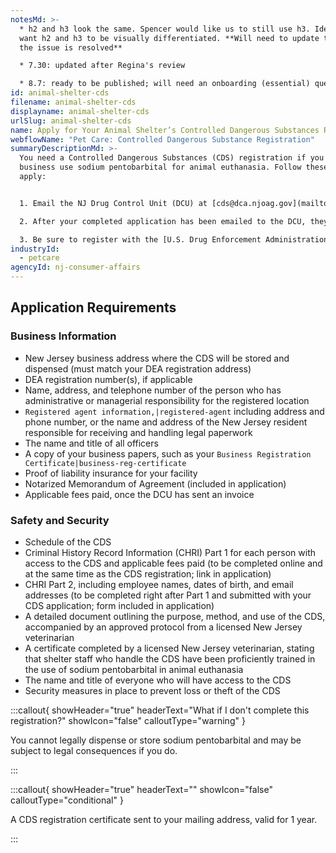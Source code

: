 ```yaml
---
notesMd: >-
  * h2 and h3 look the same. Spencer would like us to still use h3. Ideally we
  want h2 and h3 to be visually differentiated. **Will need to update this once
  the issue is resolved**

  * 7.30: updated after Regina's review

  * 8.7: ready to be published; will need an onboarding (essential) question added: "will you use sodium pentobarbital for animal euthanasia?"
id: animal-shelter-cds
filename: animal-shelter-cds
displayname: animal-shelter-cds
urlSlug: animal-shelter-cds
name: Apply for Your Animal Shelter’s Controlled Dangerous Substances Registration
webflowName: "Pet Care: Controlled Dangerous Substance Registration"
summaryDescriptionMd: >-
  You need a Controlled Dangerous Substances (CDS) registration if you or your
  business use sodium pentobarbital for animal euthanasia. Follow these steps to
  apply:


  1. Email the NJ Drug Control Unit (DCU) at [cds@dca.njoag.gov](mailto:CDS@dca.njoag.gov) to request the Animal Shelter CDS Registration application.

  2. After your completed application has been emailed to the DCU, they will email you an invoice to pay the fee online.

  3. Be sure to register with the [U.S. Drug Enforcement Administration (DEA)](https://www.deadiversion.usdoj.gov/online_forms_apps.html) to validate your CDS registration. You will need your CDS number for this process. Email a copy of your DEA registration to the DCU within 60 days.
industryId:
  - petcare
agencyId: nj-consumer-affairs
---
```

## Application Requirements

### Business Information

* New Jersey business address where the CDS will be stored and dispensed (must match your DEA registration address)
* DEA registration number(s), if applicable
* Name, address, and telephone number of the person who has administrative or managerial responsibility for the registered location
*  `Registered agent information,|registered-agent` including address and phone number, or the name and address of the New Jersey resident responsible for receiving and handling legal paperwork
* The name and title of all officers 
* A copy of your business papers, such as your `Business Registration Certificate|business-reg-certificate` 
* Proof of liability insurance for your facility 
* Notarized Memorandum of Agreement (included in application)
* Applicable fees paid, once the DCU has sent an invoice

### Safety and Security

* Schedule of the CDS 
* Criminal History Record Information (CHRI) Part 1 for each person with access to the CDS and applicable fees paid (to be completed online and at the same time as the CDS registration; link in application) 
* CHRI Part 2, including employee names, dates of birth, and email addresses (to be completed right after Part 1 and submitted with your CDS application; form included in application)
* A detailed document outlining the purpose, method, and use of the CDS, accompanied by an approved protocol from a licensed New Jersey veterinarian
* A certificate completed by a licensed New Jersey veterinarian, stating that shelter staff who handle the CDS have been proficiently trained in the use of sodium pentobarbital in animal euthanasia
* The name and title of everyone who will have access to the CDS
* Security measures in place to prevent loss or theft of the CDS

:::callout{ showHeader="true" headerText="What if I don't complete this registration?" showIcon="false" calloutType="warning" }

You cannot legally dispense or store sodium pentobarbital and may be subject to legal consequences if you do.

:::

:::callout{ showHeader="true" headerText="" showIcon="false" calloutType="conditional" }

A CDS registration certificate sent to your mailing address, valid for 1 year.

:::